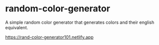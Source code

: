 # random-color-generator

A simple random color generator that generates colors and their english equivalent.

https://rand-color-generator101.netlify.app
